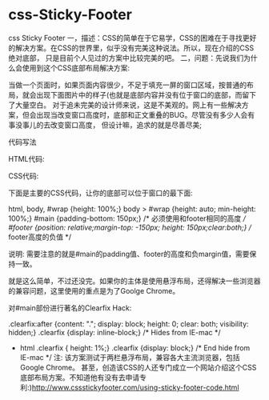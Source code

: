 # css-Sticky-Footer
css Sticky Footer
一，描述：CSS的简单在于它易学，CSS的困难在于寻找更好的解决方案。在CSS的世界里，似乎没有完美这种说法。所以，现在介绍的CSS绝对底部，
只是目前个人见过的方案中比较完美的吧。
二，问题：先说我们为什么会使用到这个CSS底部布局解决方案:

当做一个页面时，如果页面内容很少，不足于填充一屏的窗口区域，按普通的布局，就会出现下面图片中的样子(也就是底部内容并没有位于窗口的底部，而留下了大量空白。
对于追未完美的设计师来说，这是不美观的。网上有一些解决方案，但会出现当改变窗口高度时，底部和正文重叠的BUG。尽管没有多少人会有事没事儿的去改变窗口高度，
但设计嘛，追求的就是尽善尽美;

代码写法

HTML代码:

<div id="wrap">
    <div id="main" class="clearfix">
        <div id="content">
        </div>
        <div id="side">
        </div>
    </div>
</div>
<div id="footer">
</div>

CSS代码:

下面是主要的CSS代码，让你的底部可以位于窗口的最下面:

html, body, #wrap {height: 100%;}
body > #wrap {height: auto; min-height: 100%;}
#main {padding-bottom: 150px;}  /* 必须使用和footer相同的高度 */
#footer {position: relative;margin-top: -150px;	height: 150px;clear:both;} /* footer高度的负值 */

说明: 需要注意的就是#main的padding值、footer的高度和负margin值，需要保持一致。

就是这么简单，不过还没完。如果你的主体是使用悬浮布局，还得解决一些浏览器的兼容问题，这里使用的重点是为了Goolge Chrome。

对#main部份进行著名的Clearfix Hack:

.clearfix:after {content: ".";
	display: block;
	height: 0;
	clear: both;
	visibility: hidden;}
.clearfix {display: inline-block;}
/* Hides from IE-mac \*/
* html .clearfix { height: 1%;}
.clearfix {display: block;}
/* End hide from IE-mac */
注: 该方案测试于两栏悬浮布局，兼容各大主流浏览器，包括Google Chrome。
甚至，创造该CSS的人还专门成立一个网站介绍这个CSS底部布局方案。不知道他有没有去申请专利:)http://www.cssstickyfooter.com/using-sticky-footer-code.html
